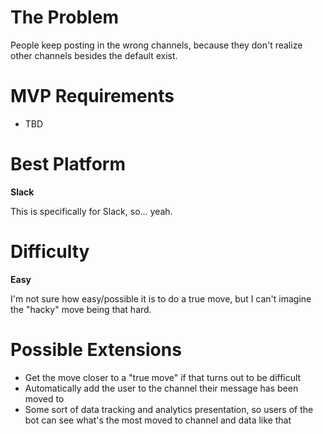 # The Problem
People keep posting in the wrong channels, because they don't realize other channels besides the default exist.

# MVP Requirements
- TBD

# Best Platform
**Slack**

This is specifically for Slack, so... yeah.

# Difficulty
**Easy**

I'm not sure how easy/possible it is to do a true move, but I can't imagine the "hacky" move being that hard.

# Possible Extensions
- Get the move closer to a "true move" if that turns out to be difficult
- Automatically add the user to the channel their message has been moved to
- Some sort of data tracking and analytics presentation, so users of the bot can see what's the most moved to channel and data like that

